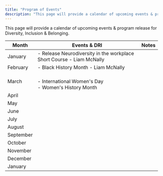 ```yaml
---
title: "Program of Events"
description: "This page will provide a calendar of upcoming events & program release for Diversity, Inclusion & Belonging."
---
```


This page will provide a calendar of upcoming events & program release for Diversity, Inclusion & Belonging.

| Month | Events & DRI | Notes |
|---    |---           |---    |
| January | - Release Neurodiversity in the workplace Short Course - Liam McNally   |   |
| February |- Black History Month - Liam McNally |   |
| March | <br>- International Women's Day<br>- Women's History Month |   |
| April |   |   |
| May |   |   |
| June |   |   |
| July |   |   |
| August |   |   |
| September |   |   |
| October |   |   |
| November |   |   |
| December |   |   |
| January |   |   |
